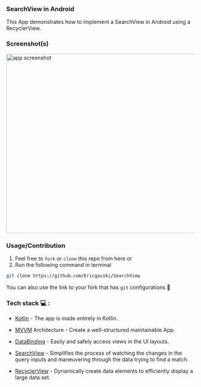 ### SearchView in Android
This App demonstrates how to implement a SearchView in Android using a RecyclerView.

### Screenshot(s)
<image src="images/results.png" height="480px" width="1080px" title="app screenshot">
</image>

### Usage/Contribution

1. Feel free to `fork` or `clone` this repo from here or
2. Run the following command in terminal
```bash
git clone https://github.com/Ericgacoki/SearchView
```
You can also use the link to your fork that has `git` configurations :rocket:

### Tech stack :computer: :
- [Kotlin](https://developer.android.com/kotlin) - The app is made entirely in Kotlin.
- [MVVM](https://developer.android.com/jetpack/guide) Architecture - Create a well-structured maintainable App.
- [DataBinding](https://developer.android.com/topic/libraries/data-binding) - Easily and safely access views in the UI layouts.

- [SearchView](https://developer.android.com/guide/topics/search) - Simplifies the process of watching the changes in the query inputs and maneuvering through the data trying to find a match.
- [RecyclerView](https://developer.android.com/guide/topics/ui/layout/recyclerview) - Dynamically create data elements to efficiently display a large data set.
